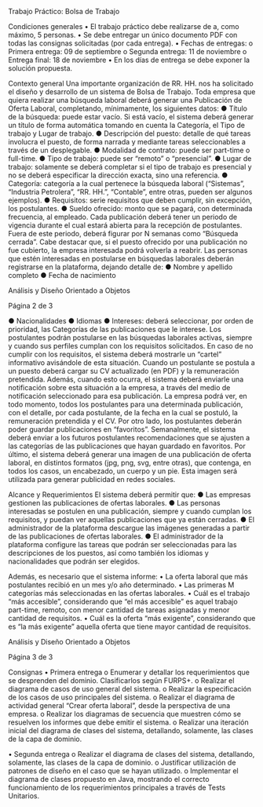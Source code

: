 Trabajo Práctico: Bolsa de Trabajo

Condiciones generales
• El trabajo práctico debe realizarse de a, como máximo, 5 personas.
• Se debe entregar un único documento PDF con todas las consignas solicitadas (por cada entrega).
• Fechas de entregas:
o Primera entrega: 09 de septiembre
o Segunda entrega: 11 de noviembre
o Entrega final: 18 de noviembre
• En los días de entrega se debe exponer la solución propuesta.

Contexto general
Una importante organización de RR. HH. nos ha solicitado el diseño y
desarrollo de un sistema de Bolsa de Trabajo.
Toda empresa que quiera realizar una búsqueda laboral deberá generar una
Publicación de Oferta Laboral, completando, mínimamente, los siguientes
datos:
● Título de la búsqueda: puede estar vacío. Si está vacío, el sistema deberá generar un título de forma
automática tomando en cuenta la Categoría, el Tipo de trabajo y Lugar de trabajo.
● Descripción del puesto: detalle de qué tareas involucra el puesto, de forma narrada y mediante tareas
seleccionables a través de un desplegable.
● Modalidad de contrato: puede ser part-time o full-time.
● Tipo de trabajo: puede ser “remoto” o “presencial”.
● Lugar de trabajo: solamente se deberá completar si el tipo de trabajo es presencial y no se deberá
especificar la dirección exacta, sino una referencia.
● Categoría: categoría a la cual pertenece la búsqueda laboral (“Sistemas”, “Industria Petrolera”,
“RR. HH.”, “Contable”, entre otras, pueden ser algunos ejemplos).
● Requisitos: serie requisitos que deben cumplir, sin excepción, los postulantes.
● Sueldo ofrecido: monto que se pagará, con determinada frecuencia, al empleado.
Cada publicación deberá tener un periodo de vigencia durante el cual estará abierta para la recepción de
postulantes. Fuera de este periodo, deberá figurar por N semanas como “Búsqueda cerrada”. Cabe destacar
que, si el puesto ofrecido por una publicación no fue cubierto, la empresa interesada podrá volverla a reabrir.
Las personas que estén interesadas en postularse en búsquedas laborales deberán registrarse en la
plataforma, dejando detalle de:
● Nombre y apellido completo
● Fecha de nacimiento

Análisis y Diseño Orientado a Objetos

Página 2 de 3

● Nacionalidades
● Idiomas
● Intereses: deberá seleccionar, por orden de prioridad, las Categorías de las publicaciones que le
interese.
Los postulantes podrán postularse en las búsquedas laborales activas, siempre y cuando sus perfiles cumplan
con los requisitos solicitados. En caso de no cumplir con los requisitos, el sistema deberá mostrarle un “cartel”
informativo avisándole de esta situación.
Cuando un postulante se postula a un puesto deberá cargar su CV actualizado (en PDF) y la remuneración
pretendida. Además, cuando esto ocurra, el sistema deberá enviarle una notificación sobre esta situación a la
empresa, a través del medio de notificación seleccionado para esa publicación.
La empresa podrá ver, en todo momento, todos los postulantes para una determinada publicación, con el
detalle, por cada postulante, de la fecha en la cual se postuló, la remuneración pretendida y el CV.
Por otro lado, los postulantes deberán poder guardar publicaciones en “favoritos”. Semanalmente, el sistema
deberá enviar a los futuros postulantes recomendaciones que se ajusten a las categorías de las publicaciones
que hayan guardado en favoritos.
Por último, el sistema deberá generar una imagen de una publicación de oferta laboral, en distintos formatos
(jpg, png, svg, entre otras), que contenga, en todos los casos, un encabezado, un cuerpo y un pie. Esta imagen
será utilizada para generar publicidad en redes sociales.

Alcance y Requerimientos
El sistema deberá permitir que:
● Las empresas gestionen las publicaciones de ofertas laborales.
● Las personas interesadas se postulen en una publicación, siempre y cuando cumplan los requisitos, y
puedan ver aquellas publicaciones que ya están cerradas.
● El administrador de la plataforma descargue las imágenes generadas a partir de las publicaciones de
ofertas laborales.
● El administrador de la plataforma configure las tareas que podrán ser seleccionadas para las
descripciones de los puestos, así como también los idiomas y nacionalidades que podrán ser elegidos.

Además, es necesario que el sistema informe:
• La oferta laboral que más postulantes recibió en un mes y/o año determinado.
• Las primeras M categorías más seleccionadas en las ofertas laborales.
• Cuál es el trabajo “más accesible”, considerando que “el más accesible” es aquel trabajo part-time,
remoto, con menor cantidad de tareas asignadas y menor cantidad de requisitos.
• Cuál es la oferta “más exigente”, considerando que es “la más exigente” aquella oferta que tiene
mayor cantidad de requisitos.

Análisis y Diseño Orientado a Objetos

Página 3 de 3

Consignas
• Primera entrega
o Enumerar y detallar los requerimientos que se desprenden del dominio. Clasificarlos según
FURPS+.
o Realizar el diagrama de casos de uso general del sistema.
o Realizar la especificación de los casos de uso principales del sistema.
o Realizar el diagrama de actividad general “Crear oferta laboral”, desde la perspectiva de una
empresa.
o Realizar los diagramas de secuencia que muestren cómo se resuelven los informes que debe
emitir el sistema.
o Realizar una iteración inicial del diagrama de clases del sistema, detallando, solamente, las
clases de la capa de dominio.

• Segunda entrega
o Realizar el diagrama de clases del sistema, detallando, solamente, las clases de la capa de
dominio.
o Justificar utilización de patrones de diseño en el caso que se hayan utilizado.
o Implementar el diagrama de clases propuesto en Java, mostrando el correcto funcionamiento
de los requerimientos principales a través de Tests Unitarios.
